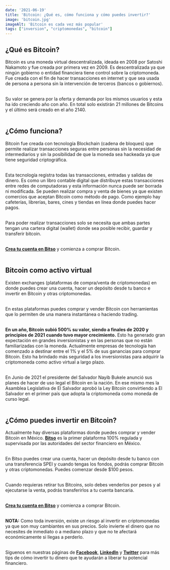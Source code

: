 ```yaml
--- 
date: '2021-06-19' 
title: 'Bitcoin: ¿Qué es, cómo funciona y cómo puedes invertir?' 
image: 'bitcoin.jpg'
imageAlt: 'Bitcoin es cada vez más popular'
tags: ["inversion", "criptomonedas", "bitcoin"]
--- 
```


## ¿Qué es Bitcoin?

Bitcoin es una moneda virtual descentralizada, ideada en 2008 por Satoshi Nakamoto y fue creada por primera vez en 2009.
Es descentralizada ya que ningún gobierno o entidad financiera tiene control sobre la criptomoneda. Fue creada con el fin de hacer transacciones en internet y que sea usada de persona a persona sin la intervención de terceros (bancos o gobiernos). <br/><br/>

Su valor se genera por la oferta y demanda por los mismos usuarios y esta ha ido creciendo año con año. En total solo existirán 21 millones de Bitcoins y el último será creado en el año 2140. <br/><br/>


## ¿Cómo funciona?

Bitcoin fue creada con tecnología Blockchain (cadena de bloques) que permite realizar transacciones seguras entre personas sin la necesidad de intermediarios y sin la posibilidad de que la moneda sea hackeada ya que tiene seguridad criptográfica. <br/><br/>

Esta tecnología registra todas las transacciones, entradas y salidas de dinero. Es como un libro contable digital que distribuye estas transacciones entre redes de computadoras y esta información nunca puede ser borrada ni modificada.
Se pueden realizar compra y venta de bienes ya que existen comercios que aceptan Bitcoin como método de pago. Como ejemplo hay cafeterías, librerías, bares, cines y tiendas en línea donde puedes hacer pagos. <br/><br/>

Para poder realizar transacciones solo se necesita que ambas partes tengan una cartera digital (wallet) donde sea posible recibir, guardar y transferir bitcoin. <br/><br/>

**[Crea tu cuenta en Bitso](https://bitso.com/?ref=lzgl)** y comienza a comprar Bitcoin. <br/><br/>


## Bitcoin como activo virtual

Existen exchanges (plataformas de compra/venta de criptomonedas) en donde puedes crear una cuenta, hacer un depósito desde tu banco e invertir en Bitcoin y otras criptomonedas. <br/><br/>

En estas plataformas puedes comprar y vender Bitcoin con herramientas que lo permiten de una manera instantánea o haciendo trading. <br/><br/>

**En un año, Bitcoin subió 500% su valor, siendo a finales de 2020 y principios de 2021 cuando tuvo mayor crecimiento.** Esto ha generado gran expectación en grandes inversionistas y en las personas que no están familiarizadas con la moneda. Actualmente empresas de tecnología han comenzado a destinar entre el 1% y el 5% de sus ganancias para comprar Bitcoin. Esto ha brindado más seguridad a los inversionistas para adquirir la criptomoneda como activo virtual a largo plazo. <br/><br/>

En Junio de 2021 el presidente del Salvador Nayib Bukele anunció sus planes de hacer de uso legal el Bitcoin en la nación. En ese mismo mes la Asamblea Legislativa de El Salvador aprobó la Ley Bitcoin convirtiendo a El Salvador en el primer país que adopta la criptomoneda como moneda de curso legal. <br/><br/>


## ¿Cómo puedes invertir en Bitcoin?

Actualmente hay diversas plataformas donde puedes comprar y vender Bitcoin en México. **[Bitso](https://bitso.com/?ref=lzgl)** es la primer plataforma 100% regulada y supervisada por las autoridades del sector financiero en México. <br/><br/>

En Bitso puedes crear una cuenta, hacer un depósito desde tu banco con una transferencia SPEI y cuando tengas los fondos, podrás comprar Bitcoin y otras criptomonedas. Puedes comenzar desde $100 pesos. <br/><br/>

Cuando requieras retirar tus Bitcoins, solo debes venderlos por pesos y al ejecutarse la venta, podrás transferirlos a tu cuenta bancaria. <br/><br/>

**[Crea tu cuenta en Bitso](https://bitso.com/?ref=lzgl)** y comienza a comprar Bitcoin. <br/><br/>

**NOTA:** Como toda inversión, existe un riesgo al invertir en criptomonedas ya que son muy cambiantes en sus precios. Solo invierte el dinero que no necesites de inmediato o a mediano plazo y que no te afectará económicamente si llegas a perderlo. <br/><br/>

Síguenos en nuestras páginas de **[Facebook](https://facebook.com/oasisfinanciero)**, **[LinkedIn](https://www.linkedin.com/company/oasisfinanciero/)** y **[Twitter](https://twitter.com/oasisfintech)** para más tips de cómo invertir tu dinero que te ayudarán a liberar tu potencial financiero.
